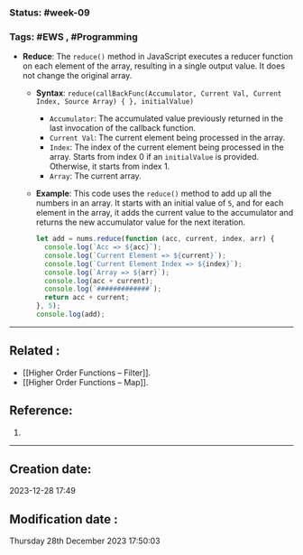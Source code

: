 
### Status: #week-09

### Tags: #EWS  , #Programming 


- **Reduce**: The `reduce()` method in JavaScript executes a reducer function on each element of the array, resulting in a single output value. It does not change the original array.
    
    - **Syntax**: `reduce(callBackFunc(Accumulator, Current Val, Current Index, Source Array) { }, initialValue)`
        
        - `Accumulator`: The accumulated value previously returned in the last invocation of the callback function.
        - `Current Val`: The current element being processed in the array.
        - `Index`: The index of the current element being processed in the array. Starts from index 0 if an `initialValue` is provided. Otherwise, it starts from index 1.
        - `Array`: The current array.
    - **Example**: This code uses the `reduce()` method to add up all the numbers in an array. It starts with an initial value of `5`, and for each element in the array, it adds the current value to the accumulator and returns the new accumulator value for the next iteration.
        
        ```javascript
        let add = nums.reduce(function (acc, current, index, arr) {
          console.log(`Acc => ${acc}`);
          console.log(`Current Element => ${current}`);
          console.log(`Current Element Index => ${index}`);
          console.log(`Array => ${arr}`);
          console.log(acc + current);
          console.log(`#############`);
          return acc + current;
        }, 5);
        console.log(add);
        ```
        

______________________________________________________________________


## Related : 

- [[Higher Order Functions – Filter]].
- [[Higher Order Functions – Map]].

## Reference: 

1.  


---

  ## Creation date: 
  
  2023-12-28 17:49 
  
  
   ## Modification date :
   
   Thursday 28th December 2023 17:50:03